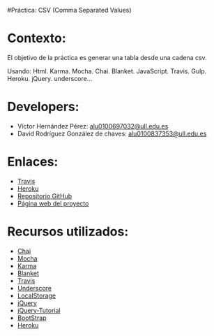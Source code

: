#Práctica: CSV (Comma Separated Values)

Contexto:
=========

El objetivo de la práctica es generar una tabla desde una cadena csv.

Usando:
    Html.
    Karma.
    Mocha.
    Chai.
    Blanket.
    JavaScript.
    Travis.
    Gulp.
    Heroku.
    jQuery.
    underscore...

Developers:
============

* Víctor Hernández Pérez: alu0100697032@ull.edu.es
* David Rodríguez González de chaves: alu0100837353@ull.edu.es


Enlaces:
========


* [Travis](https://travis-ci.org/alu0100697032/csv)
* [Heroku](https://david-victor-csv.herokuapp.com)
* [Repositorio GitHub](https://github.com/alu0100697032/csv_ajax)
* [Página web del proyecto](https://david-victor-csv.herokuapp.com)

Recursos utilizados:
=======

* [Chai](http://chaijs.com/)
* [Mocha](http://mochajs.org/)
* [Karma](http://karma-runner.github.io/0.12/index.html)
* [Blanket](http://blanketjs.org/)
* [Travis](https://travis-ci.org)
* [Underscore](http://underscorejs.org/)
* [LocalStorage](https://campusvirtual.ull.es/1415/mod/page/view.php?id=191243)
* [jQuery](http://jquery.com/)
* [jQuery-Tutorial](http://www.w3schools.com/jquery/default.asp)
* [BootStrap](http://getbootstrap.com/)
* [Heroku](https://www.heroku.com/)

